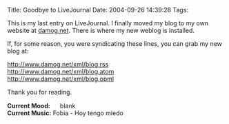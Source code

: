 Title: Goodbye to LiveJournal
Date: 2004-09-26 14:39:28
Tags: 

<p>This is my last entry on LiveJournal. I finally moved my blog to my own website at <a href="http://www.damog.net//">damog.net</a>. There is where my new weblog is installed.</p>

<p>If, for some reason, you were syndicating these lines, you can grab my new blog at:</p>

<p><a href="http://www.damog.net/xml/blog.rss"><a href="http://www.damog.net/xml/blog.rss">http://www.damog.net/xml/blog.rss</a></a><br/><a href="http://www.damog.net/xml/blog.atom"><a href="http://www.damog.net/xml/blog.atom">http://www.damog.net/xml/blog.atom</a></a><br/><a href="http://www.damog.net/xml/blog.opml"><a href="http://www.damog.net/xml/blog.opml">http://www.damog.net/xml/blog.opml</a></a></p>

<p>Thank you for reading.</p>

<p><strong>Current Mood:</strong> <img width="15" height="15" src="http://stat.livejournal.com/img/mood/growf/smileys/blank.gif"/> blank<br/><strong>Current Music:</strong> Fobia - Hoy tengo miedo</p>

